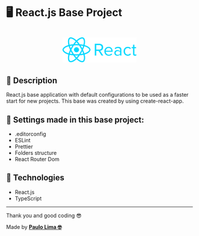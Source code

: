 # 🖥️ React.js Base Project

<h1 align="center">
  <img src=".github/logo.png" width="200px" />
</h1>

## 🔎️ Description
React.js base application with default configurations to be used as a faster start for new projects. This base was created by using create-react-app.

## 👀️ Settings made in this base project:

- .editorconfig
- ESLint
- Prettier
- Folders structure
- React Router Dom

## 🚀️ Technologies

- React.js
- TypeScript

---

Thank you and good coding 😎️

Made by **<a href="https://paulophlp.github.io/portfolio/" target="__blank">Paulo Lima 🤓️</a>**
